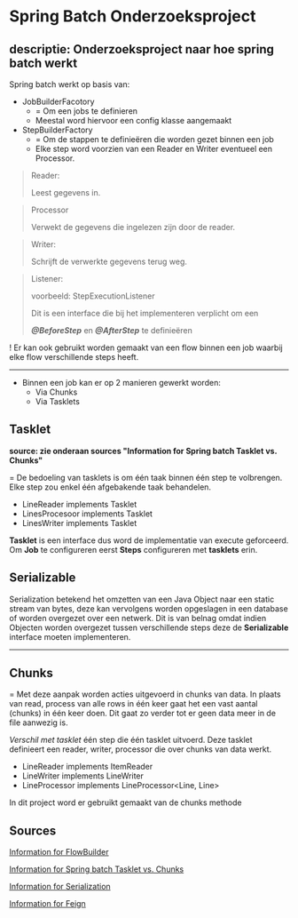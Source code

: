 # Spring Batch Onderzoeksproject
 ## descriptie: Onderzoeksproject naar hoe spring batch werkt

Spring batch werkt op basis van:
- JobBuilderFacotory
    - = Om een jobs te definieren
    - Meestal word hiervoor een config klasse aangemaakt
- StepBuilderFactory
    - = Om de stappen te definieëren die worden gezet binnen een job
    - Elke step word voorzien van een Reader en Writer eventueel een Processor. 
> Reader: 
> 
> Leest gegevens in. 


> Processor
> 
> Verwekt de gegevens die ingelezen zijn door de reader. 

> Writer: 
> 
> Schrijft de verwerkte gegevens terug weg.

> Listener:
> 
> voorbeeld: StepExecutionListener
> 
> Dit is een interface die bij het implementeren verplicht om een 
> 
> ***@BeforeStep*** en ***@AfterStep*** te definieëren

! Er kan ook gebruikt worden gemaakt van een flow binnen een job waarbij 
  elke flow verschillende steps heeft. 

---

 - Binnen een job kan er op 2 manieren gewerkt worden: 
     - Via Chunks
     - Via Tasklets
 

## Tasklet
__source: zie onderaan sources "Information for Spring batch Tasklet vs. Chunks"__

= De bedoeling van tasklets is om één taak binnen één step te volbrengen. Elke step zou enkel één afgebakende taak behandelen. 

- LineReader implements Tasklet
- LinesProcesoor implements Tasklet
- LinesWriter implements Tasklet

**Tasklet** is een interface dus word de implementatie van execute geforceerd. 
Om **Job** te configureren eerst **Steps** configureren met **tasklets** erin. 

Serializable
---
Serialization betekend het omzetten van een Java Object naar een static stream van bytes, 
deze kan vervolgens worden opgeslagen in een database of worden overgezet over een netwerk. 
Dit is van belnag omdat indien Objecten worden overgezet tussen verschillende steps deze 
de **Serializable** interface moeten implementeren.

---

## Chunks
= Met deze aanpak worden acties uitgevoerd in chunks van data. In plaats van read, process
van alle rows in één keer gaat het een vast aantal (chunks) in één keer doen.
Dit gaat zo verder tot er geen data meer in de file aanwezig is. 

_Verschil met tasklet_ 
één step die één tasklet uitvoerd. 
Deze tasklet definieert een reader, writer, processor die over chunks van data werkt. 

- LineReader implements ItemReader<Line>
- LineWriter implements LineWriter<Writer>
- LineProcessor implements LineProcessor<Line, Line>

In dit project word er gebruikt gemaakt van de chunks methode

Sources
---

[Information for FlowBuilder](https://docs.spring.io/spring-batch/docs/current/api/org/springframework/batch/core/job/builder/flowbuilder.html)

[Information for Spring batch Tasklet vs. Chunks](https://www.baeldung.com/spring-batch-tasklet-chunk)

[Information for Serialization](https://www.baeldung.com/java-serialization)

[Information for Feign](https://www.baeldung.com/intro-to-feign)



